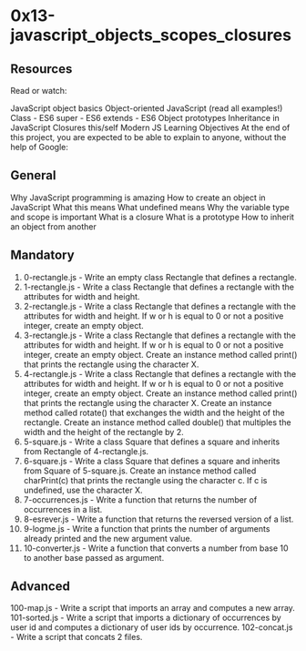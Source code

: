 # 0x13-javascript_objects_scopes_closures

## Resources
Read or watch:

JavaScript object basics
Object-oriented JavaScript (read all examples!)
Class - ES6
super - ES6
extends - ES6
Object prototypes
Inheritance in JavaScript
Closures
this/self
Modern JS
Learning Objectives
At the end of this project, you are expected to be able to explain to anyone, without the help of Google:

## General
Why JavaScript programming is amazing
How to create an object in JavaScript
What this means
What undefined means
Why the variable type and scope is important
What is a closure
What is a prototype
How to inherit an object from another

## Mandatory

1. 0-rectangle.js - Write an empty class Rectangle that defines a rectangle.
2. 1-rectangle.js - Write a class Rectangle that defines a rectangle with the attributes for width and height.
3. 2-rectangle.js - Write a class Rectangle that defines a rectangle with the attributes for width and height. If w or h is equal to 0 or not a positive integer, create an empty object.
4. 3-rectangle.js - Write a class Rectangle that defines a rectangle with the attributes for width and height. If w or h is equal to 0 or not a positive integer, create an empty object. Create an instance method called print() that prints the rectangle using the character X.
5. 4-rectangle.js - Write a class Rectangle that defines a rectangle with the attributes for width and height. If w or h is equal to 0 or not a positive integer, create an empty object. Create an instance method called print() that prints the rectangle using the character X. Create an instance method called rotate() that exchanges the width and the height of the rectangle. Create an instance method called double() that multiples the width and the height of the rectangle by 2.
6. 5-square.js - Write a class Square that defines a square and inherits from Rectangle of 4-rectangle.js.
7. 6-square.js - Write a class Square that defines a square and inherits from Square of 5-square.js. Create an instance method called charPrint(c) that prints the rectangle using the character c. If c is undefined, use the character X.
8. 7-occurrences.js - Write a function that returns the number of occurrences in a list.
9. 8-esrever.js - Write a function that returns the reversed version of a list.
10. 9-logme.js - Write a function that prints the number of arguments already printed and the new argument value.
11. 10-converter.js - Write a function that converts a number from base 10 to another base passed as argument.

## Advanced

100-map.js - Write a script that imports an array and computes a new array.
101-sorted.js - Write a script that imports a dictionary of occurrences by user id and computes a dictionary of user ids by occurrence.
102-concat.js - Write a script that concats 2 files.
